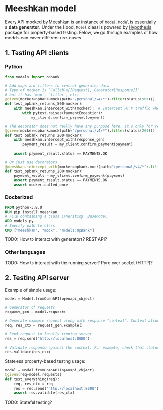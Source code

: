 # Meeshkan model

Every API mocked by Meeshkan is an instance of `Model`. `Model` is essentially a **data generator**. Under the Hood, `Model` class is powered by [Hypothesis](https://hypothesis.readthedocs.io/en/latest/data.html) package for property-based testing. Below, we go through examples of how models can cover different use-cases.

## 1. Testing API clients

### Python

```python
from models import opbank

# Add maps and filters to control generated data
# Type of mocker is `Callable[[Request], Generator[Response]]`
# but it has `map`, `filter`, etc.
@given(mocker=opbank.mock(path="/personal/v4/*").filter(status(500)))
def test_opbank_returns_500(mocker):
    with meeshkan.intercept_with(mocker):  # Intercept HTTP traffic when used as a context manager
        with pytest.raises(PaymentException):
            my_client.confirm_payment(payment)

# The decorator does not really have any purpose here, it's only for readability
@given(mocker=opbank.mock(path="/personal/v4/*").filter(status(200)))
def test_opbank_returns_200(mocker):
    with meeshkan.intercept_with(response_gen)
        payment_result = my_client.confirm_payment(payment)
    
    assert payment_result.status == PAYMENTS.OK

# Or just use decorators
@meeshkan.intercept_with(mocker=opbank.mock(path="/personal/v4/*").filter(status(200)))
def test_opbank_returns_200(mocker):
    payment_result = my_client.confirm_payment(payment)
    assert payment_result.status == PAYMENTS.OK
    assert mocker.called_once
```

### Dockerized

```Dockerfile
FROM python-3.8.0
RUN pip install meeshkan
# File containing a class inheriting `BaseModel`
ADD models.py 
# Specify path to class
CMD ["meeshkan", "mock", "models:OpBank"]
```

TODO: How to interact with generators? REST API?

### Other languages

TODO: How to interact with the running server? Pyro over socket (HTTP)?

## 2. Testing API server


Example of simple usage:

```python
model = Model.fromOpenAPI(openapi_object)

# Generator of requests
request_gen = model.requests

# Generate example request along with response "context". Context allows validating response.
req, res_ctx = request_gen.example()

# Send request to locally running server
res = req.send("http://localhost:8000")

# Validate response against the context. For example, check that status code is one of those listed in 
res.validate(res_ctx)
```

Stateless property-based testing usage:

```python
model = Model.fromOpenAPI(openapi_object)
@given(req=model.requests)
def test_everything(req):
    req, res_ctx = req
    res = req.send("http://localhost:8000")
    assert res.validate(res_ctx)
```

TODO: Stateful testing?
